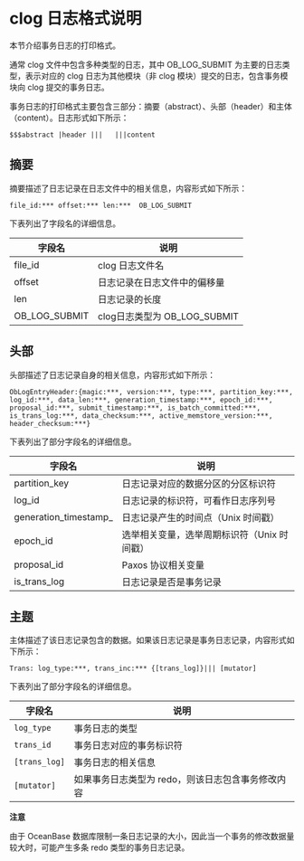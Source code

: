 clog 日志格式说明 
================================

本节介绍事务日志的打印格式。

通常 clog 文件中包含多种类型的日志，其中 OB_LOG_SUBMIT 为主要的日志类型，表示对应的 clog 日志为其他模块（非 clog 模块）提交的日志，包含事务模块向 clog 提交的事务日志。

事务日志的打印格式主要包含三部分：摘要（abstract）、头部（header）和主体（content）。日志形式如下所示：

```unknow
$$$abstract |header |||   |||content
```



摘要 
-----------------------

摘要描述了日志记录在日志文件中的相关信息，内容形式如下所示：

```unknow
file_id:*** offset:*** len:***  OB_LOG_SUBMIT
```



下表列出了字段名的详细信息。


|      字段名      |           说明            |
|---------------|-------------------------|
| file_id       | clog 日志文件名              |
| offset        | 日志记录在日志文件中的偏移量          |
| len           | 日志记录的长度                 |
| OB_LOG_SUBMIT | clog日志类型为 OB_LOG_SUBMIT |



头部 
-----------------------

头部描述了日志记录自身的相关信息，内容形式如下所示：

```unknow
ObLogEntryHeader:{magic:***, version:***, type:***, partition_key:***, log_id:***, data_len:***, generation_timestamp:***, epoch_id:***, proposal_id:***, submit_timestamp:***, is_batch_committed:***, is_trans_log:***, data_checksum:***, active_memstore_version:***, header_checksum:***}
```



下表列出了部分字段名的详细信息。


|          字段名          |            说明            |
|-----------------------|--------------------------|
| partition_key         | 日志记录对应的数据分区的分区标识符        |
| log_id                | 日志记录的标识符，可看作日志序列号        |
| generation_timestamp_ | 日志记录产生的时间点（Unix 时间戳）     |
| epoch_id              | 选举相关变量，选举周期标识符（Unix 时间戳） |
| proposal_id           | Paxos 协议相关变量             |
| is_trans_log          | 日志记录是否是事务记录              |



主题 
-----------------------

主体描述了该日志记录包含的数据。如果该日志记录是事务日志记录，内容形式如下所示：

```unknow
Trans: log_type:***, trans_inc:*** {[trans_log]}||| [mutator]
```



下表列出了部分字段名的详细信息。


|      字段名      |             说明              |
|---------------|-----------------------------|
| `log_type`    | 事务日志的类型                     |
| `trans_id`    | 事务日志对应的事务标识符                |
| `[trans_log]` | 事务日志的相关信息                   |
| `[mutator]`   | 如果事务日志类型为 redo，则该日志包含事务修改内容 |


**注意**

由于 OceanBase 数据库限制一条日志记录的大小，因此当一个事务的修改数据量较大时，可能产生多条 redo 类型的事务日志记录。
